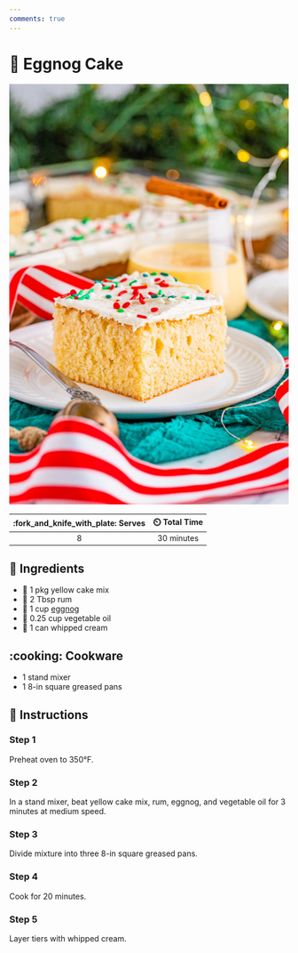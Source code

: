 ```yaml
---
comments: true
---
```

# :cake: Eggnog Cake

![Eggnog Cake](../assets/images/eggnog-cake.jpg)

| :fork_and_knife_with_plate: Serves | :timer_clock: Total Time |
|:----------------------------------:|:-----------------------: |
| 8 | 30 minutes |

## :salt: Ingredients

- :cake: 1 pkg yellow cake mix
- :tumbler_glass: 2 Tbsp rum
- :egg: 1 cup [eggnog][1]
- :carrot: 0.25 cup vegetable oil
- :icecream: 1 can whipped cream

## :cooking: Cookware

- 1 stand mixer
- 1 8-in square greased pans

## :pencil: Instructions

### Step 1

Preheat oven to 350°F.

### Step 2

In a stand mixer, beat yellow cake mix, rum, eggnog, and vegetable oil for 3 minutes at medium speed.

### Step 3

Divide mixture into three 8-in square greased pans.

### Step 4

Cook for 20 minutes.

### Step 5

Layer tiers with whipped cream.

[1]: <../beverages/cooked-eggnog.md>
